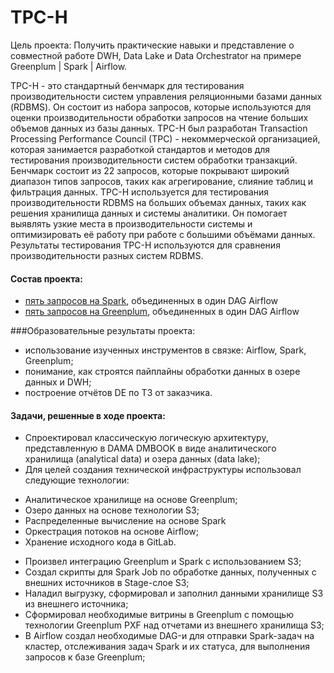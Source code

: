 # TPC-H

Цель проекта: Получить практические навыки и представление о совместной работе DWH, Data Lake и Data Orchestrator на примере Greenplum | Spark | Airflow.

TPC-H - это стандартный бенчмарк для тестирования производительности систем управления реляционными базами данных (RDBMS). Он состоит из набора запросов, которые используются для оценки производительности обработки запросов на чтение больших объемов данных из базы данных.
TPC-H был разработан Transaction Processing Performance Council (TPC) - некоммерческой организацией, которая занимается разработкой стандартов и методов для тестирования производительности систем обработки транзакций. Бенчмарк состоит из 22 запросов, которые покрывают широкий диапазон типов запросов, таких как агрегирование, слияние таблиц и фильтрация данных.
TPC-H используется для тестирования производительности RDBMS на больших объемах данных, таких как решения хранилища данных и системы аналитики. Он помогает выявлять узкие места в производительности системы и оптимизировать её работу при работе с большими объёмами данных. Результаты тестирования TPC-H используются для сравнения производительности разных систем RDBMS.

#### Состав проекта: 
- <a href="https://github.com/vildan-kharisov/TPC-H/tree/main/SPARK-job" target="_blank">пять запросов на Spark</a>, объединенных в один DAG Airflow
- <a href="https://github.com/vildan-kharisov/TPC-H/tree/main/Airflow-pipeline" target="_blank">пять запросов на Greenplum</a>, объединенных в один DAG Airflow

###Образовательные результаты проекта: 
- использование изученных инструментов в связке: Airflow, Spark, Greenplum;
- понимание, как строятся пайплайны обработки данных в озере данных и DWH;
- построение отчётов DE по ТЗ от заказчика.

#### Задачи, решенные в ходе проекта:
- Спроектировал классическую логическую архитектуру, представленную в DAMA DMBOOK в виде аналитического хранилища (analytical data) и озера данных (data lake);
- Для целей создания технической инфраструктуры использовал следующие технологии:
* Аналитическое хранилище на основе Greenplum;
* Озеро данных на основе технологии S3;
* Распределенные вычисление на основе Spark
* Оркестрация потоков на основе Airflow;
* Хранение исходного кода в GitLab.
- Произвел интеграцию Greenplum и Spark с использованием S3;
- Создал скрипты для Spark Job по обработке данных, полученных с внешних источников в Stage-слое S3;
- Наладил выгрузку, сформировал и заполнил данными хранилище S3 из внешнего источника;
- Сформировал необходимые витрины в Greenplum с помощью технологии Greenplum PXF над отчетами из внешнего хранилища S3;
- В Airflow создал необходимые DAG-и для отправки Spark-задач на кластер, отслеживания задач Spark и их статуса, для выполнения запросов к базе Greenplum;
